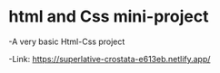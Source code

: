 # html and Css mini-project
-A very basic Html-Css project

-Link: https://superlative-crostata-e613eb.netlify.app/
